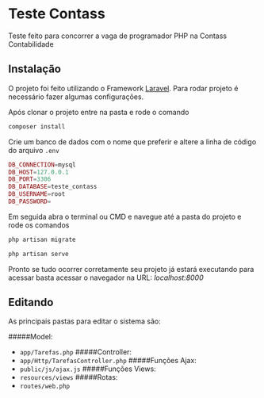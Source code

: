# Teste Contass

Teste feito para concorrer a vaga de programador PHP na Contass Contabilidade

## Instalação

O projeto foi feito utilizando o Framework [Laravel](http://laravel.com/). Para rodar projeto é necessário fazer algumas configurações.

Após clonar o projeto entre na pasta e rode o comando
```bash
composer install
```

Crie um banco de dados com o nome que preferir e altere a linha de código do arquivo <code>.env </code>

```php
DB_CONNECTION=mysql
DB_HOST=127.0.0.1
DB_PORT=3306
DB_DATABASE=teste_contass
DB_USERNAME=root
DB_PASSWORD=
```

Em seguida abra o terminal ou CMD e navegue até a pasta do projeto e rode os comandos
```bash
php artisan migrate
```

```bash
php artisan serve
```

Pronto se tudo ocorrer corretamente seu projeto já estará executando para acessar basta acessar o navegador na URL: <em>localhost:8000</em>

## Editando
As principais pastas para editar o sistema são:

#####Model:
- <code>app/Tarefas.php</code>
#####Controller:
- <code>app/Http/TarefasController.php</code>
#####Funções Ajax:
- <code>public/js/ajax.js</code>
#####Funções Views:
- <code>resources/views</code>
#####Rotas:
- <code>routes/web.php</code>
